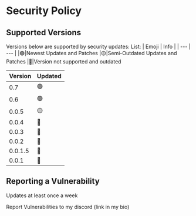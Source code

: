 # Security Policy

## Supported Versions

Versions below are supported by security updates:
List:
| Emoji | Info |
| --- | --- |
|:green_circle:|Newest Updates and Patches
|:yellow_circle:|Semi-Outdated Updates and Patches
|:red_circle:|Version not supported and outdated


| Version | Updated |
| ------- | -- |
|0.7|:green_circle:|
|0.6|:green_circle:|
|0.0.5|:yellow_circle:|
|0.0.4|:red_circle:|
|0.0.3|:red_circle:|
|0.0.2|:red_circle:|
|0.0.1.5|:red_circle:|
|0.0.1|:red_circle:|

## Reporting a Vulnerability

Updates at least once a week

Report Vulnerabilities to my discord (link in my bio)
